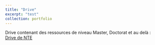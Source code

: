 ```yaml
---
title: "Drive"
excerpt: "test"
collection: portfolio
---
```


Drive contenant des ressources de niveau Master, Doctorat et au delà : [Drive de NTE](https://drive.google.com/drive/folders/1ZBFUy9kiHj-tWhe72XzYqBw1sx3qcADP?usp=sharing) 